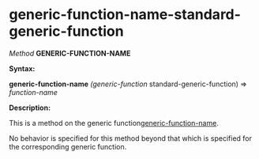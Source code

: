generic-function-name-standard-generic-function
===============================================

*Method* **GENERIC-FUNCTION-NAME**

**Syntax:**

**generic-function-name** *(generic-function* standard-generic-function) => *function-name*

**Description:**

This is a method on the generic function[generic-function-name](/meta-object-protocol/generic-function-name).

No behavior is specified for this method beyond that which is specified for the corresponding generic function.
